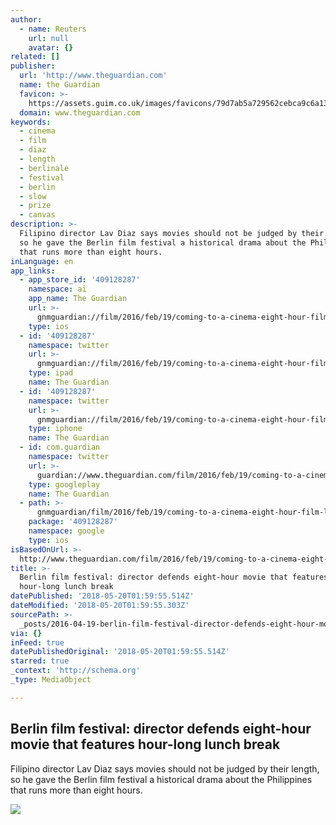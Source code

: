 ```yaml
---
author:
  - name: Reuters
    url: null
    avatar: {}
related: []
publisher:
  url: 'http://www.theguardian.com'
  name: the Guardian
  favicon: >-
    https://assets.guim.co.uk/images/favicons/79d7ab5a729562cebca9c6a13c324f0e/32x32.ico
  domain: www.theguardian.com
keywords:
  - cinema
  - film
  - diaz
  - length
  - berlinale
  - festival
  - berlin
  - slow
  - prize
  - canvas
description: >-
  Filipino director Lav Diaz says movies should not be judged by their length,
  so he gave the Berlin film festival a historical drama about the Philippines
  that runs more than eight hours.
inLanguage: en
app_links:
  - app_store_id: '409128287'
    namespace: ai
    app_name: The Guardian
    url: >-
      gnmguardian://film/2016/feb/19/coming-to-a-cinema-eight-hour-film-lunch-break-philippines?contenttype=Article&source=applinks
    type: ios
  - id: '409128287'
    namespace: twitter
    url: >-
      gnmguardian://film/2016/feb/19/coming-to-a-cinema-eight-hour-film-lunch-break-philippines?contenttype=Article&source=twitter
    type: ipad
    name: The Guardian
  - id: '409128287'
    namespace: twitter
    url: >-
      gnmguardian://film/2016/feb/19/coming-to-a-cinema-eight-hour-film-lunch-break-philippines?contenttype=Article&source=twitter
    type: iphone
    name: The Guardian
  - id: com.guardian
    namespace: twitter
    url: >-
      guardian://www.theguardian.com/film/2016/feb/19/coming-to-a-cinema-eight-hour-film-lunch-break-philippines
    type: googleplay
    name: The Guardian
  - path: >-
      gnmguardian/film/2016/feb/19/coming-to-a-cinema-eight-hour-film-lunch-break-philippines?contenttype=Article&source=google
    package: '409128287'
    namespace: google
    type: ios
isBasedOnUrl: >-
  http://www.theguardian.com/film/2016/feb/19/coming-to-a-cinema-eight-hour-film-lunch-break-philippines
title: >-
  Berlin film festival: director defends eight-hour movie that features
  hour-long lunch break
datePublished: '2018-05-20T01:59:55.514Z'
dateModified: '2018-05-20T01:59:55.303Z'
sourcePath: >-
  _posts/2016-04-19-berlin-film-festival-director-defends-eight-hour-movie-that.md
via: {}
inFeed: true
datePublishedOriginal: '2018-05-20T01:59:55.514Z'
starred: true
_context: 'http://schema.org'
_type: MediaObject

---
```

<article style=""><h1>Berlin film festival: director defends eight-hour movie that features hour-long lunch break</h1><p>Filipino director Lav Diaz says movies should not be judged by their length, so he gave the Berlin film festival a historical drama about the Philippines that runs more than eight hours.</p><img src="https://i.guim.co.uk/img/media/173d33c0fed1f553228396eb12ed17976a900bc1/0_0_4009_2408/master/4009.jpg?w=1200&amp;q=55&amp;auto=format&amp;usm=12&amp;fit=max&amp;s=40a4c1c113d0dd87d78eec329c7d8b52" /></article>